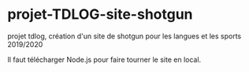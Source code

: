 # projet-TDLOG-site-shotgun
projet tdlog, création d'un site de shotgun pour les langues et les sports 2019/2020

Il faut télécharger Node.js pour faire tourner le site en local.
